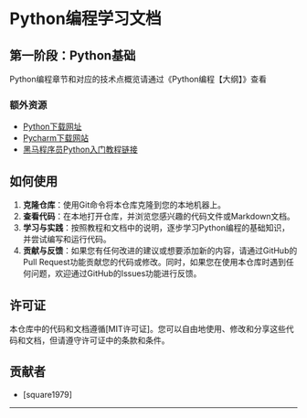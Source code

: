# Python编程学习文档  
  
## 第一阶段：Python基础  
  
Python编程章节和对应的技术点概览请通过《Python编程【大纲】》查看  

  
### 额外资源  
  
- [Python下载网址](https://www.python.org/downloads/)  
- [Pycharm下载网站](https://www.jetbrains.com/pycharm/)  
- [黑马程序员Python入门教程链接](https://www.bilibili.com/video/BV1qW4y1a7fU)
  
## 如何使用  
  
1. **克隆仓库**：使用Git命令将本仓库克隆到您的本地机器上。  
2. **查看代码**：在本地打开仓库，并浏览您感兴趣的代码文件或Markdown文档。  
3. **学习与实践**：按照教程和文档中的说明，逐步学习Python编程的基础知识，并尝试编写和运行代码。  
4. **贡献与反馈**：如果您有任何改进的建议或想要添加新的内容，请通过GitHub的Pull Request功能贡献您的代码或修改。同时，如果您在使用本仓库时遇到任何问题，欢迎通过GitHub的Issues功能进行反馈。  
  
## 许可证  
  
本仓库中的代码和文档遵循[MIT许可证]。您可以自由地使用、修改和分享这些代码和文档，但请遵守许可证中的条款和条件。  
  
## 贡献者  
  
- [square1979]
  
---  
